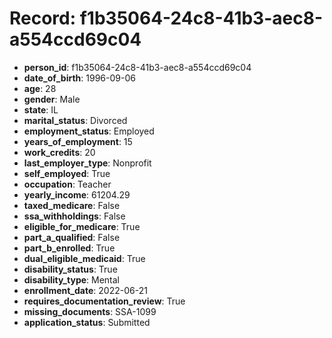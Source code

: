 # Record: f1b35064-24c8-41b3-aec8-a554ccd69c04

- **person_id**: f1b35064-24c8-41b3-aec8-a554ccd69c04
- **date_of_birth**: 1996-09-06
- **age**: 28
- **gender**: Male
- **state**: IL
- **marital_status**: Divorced
- **employment_status**: Employed
- **years_of_employment**: 15
- **work_credits**: 20
- **last_employer_type**: Nonprofit
- **self_employed**: True
- **occupation**: Teacher
- **yearly_income**: 61204.29
- **taxed_medicare**: False
- **ssa_withholdings**: False
- **eligible_for_medicare**: True
- **part_a_qualified**: False
- **part_b_enrolled**: True
- **dual_eligible_medicaid**: True
- **disability_status**: True
- **disability_type**: Mental
- **enrollment_date**: 2022-06-21
- **requires_documentation_review**: True
- **missing_documents**: SSA-1099
- **application_status**: Submitted